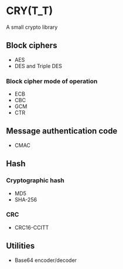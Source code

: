 CRY(T_T)
========

A small crypto library

Block ciphers
-------------

- AES
- DES and Triple DES

### Block cipher mode of operation

- ECB
- CBC
- GCM
- CTR

Message authentication code
---------------------------

- CMAC

Hash
----

### Cryptographic hash

- MD5
- SHA-256

### CRC

- CRC16-CCITT

Utilities
---------

- Base64 encoder/decoder

